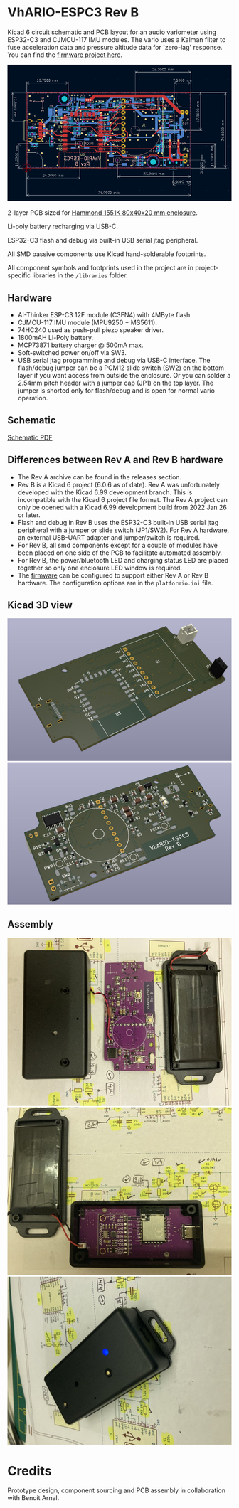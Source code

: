 # VhARIO-ESPC3 Rev B

Kicad 6 circuit schematic and PCB layout for an audio variometer using ESP32-C3 and CJMCU-117 IMU modules. The vario uses a Kalman filter to fuse acceleration data and pressure altitude data for 'zero-lag' response. You can find the [firmware project here](https://github.com/har-in-air/ESP32C3_BLUETOOTH_AUDIO_VARIO).

<img src="docs/layout.png">

2-layer PCB sized for [Hammond 1551K 80x40x20 mm enclosure](docs/1551K.pdf).

Li-poly battery recharging via USB-C.

ESP32-C3 flash and debug via built-in USB serial jtag peripheral.

All SMD passive components use Kicad hand-solderable footprints.

All component symbols and footprints used in the project are in project-specific libraries in the `/libraries` folder.


## Hardware

* AI-Thinker  ESP-C3 12F module (C3FN4) with 4MByte flash.
* CJMCU-117 IMU module (MPU9250 + MS5611).
* 74HC240 used as push-pull piezo speaker driver.
* 1800mAH Li-Poly battery.
* MCP73871 battery charger @ 500mA max.
* Soft-switched power on/off via SW3.
* USB serial jtag programming and debug via USB-C interface. The flash/debug jumper can be a PCM12 slide switch (SW2) on the bottom layer if you want access from outside the enclosure. Or you can solder a 2.54mm pitch header with a jumper cap (JP1) on the top layer. The jumper is shorted only for flash/debug and is open for normal vario operation.

## Schematic
[Schematic PDF](docs/vhario-espc3-schematic.pdf)


## Differences between Rev A and Rev B hardware
* The Rev A archive can be found in the releases section.
* Rev B is a Kicad 6 project (6.0.6 as of date). Rev A was unfortunately developed with the Kicad 6.99 development branch. This is incompatible with the Kicad 6 project file format. The Rev A project can only be opened with a Kicad 6.99 development build from 2022 Jan 26 or later.
* Flash and debug in Rev B uses the ESP32-C3 built-in USB serial jtag peripheral with a jumper or slide switch (JP1/SW2). For Rev A hardware, an external USB-UART adapter and jumper/switch is required. 
* For Rev B, all smd components except for a couple of modules have been placed on one side of the PCB to facilitate automated assembly.
* For Rev B, the power/bluetooth LED and charging status LED are placed together so only one enclosure LED window is required.
* The [firmware](https://github.com/har-in-air/ESP32C3_BLUETOOTH_AUDIO_VARIO) can be configured to support either Rev A or Rev B hardware. The configuration options are in the `platformio.ini` file.



## Kicad 3D view
<img src="docs/top.png">
<img src="docs/bottom.png">

## Assembly
<img src="docs/RevB_full_assembly.jpg">
<img src="docs/RevB_battery_glued.jpg">
<img src="docs/RevB_powered_on.jpg">

# Credits

Prototype design, component sourcing and PCB assembly in collaboration with Benoit Arnal.
 